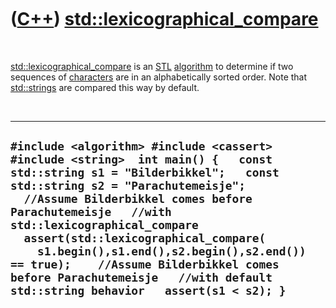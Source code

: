 
 

 

 

 

 

([C++](Cpp.md)) [std::lexicographical\_compare](CppLexicographical_compare.md)
================================================================================

 

[std::lexicographical\_compare](CppLexicographical_compare.md) is an
[STL](CppStl.md) [algorithm](CppAlgorithm.md) to determine if two
sequences of [characters](CppChar.md) are in an alphabetically sorted
order. Note that [std::strings](CppStdString.md) are compared this way by
default.

 

  -----------------------------------------------------------------------------------------------------------------------------------------------------------------------------------------------------------------------------------------------------------------------------------------------------------------------------------------------------------------------------------------------------------------------------------------------------------------------------
  ` #include <algorithm> #include <cassert> #include <string>  int main() {   const std::string s1 = "Bilderbikkel";   const std::string s2 = "Parachutemeisje";    //Assume Bilderbikkel comes before Parachutemeisje   //with std::lexicographical_compare   assert(std::lexicographical_compare(     s1.begin(),s1.end(),s2.begin(),s2.end()) == true);    //Assume Bilderbikkel comes before Parachutemeisje   //with default std::string behavior   assert(s1 < s2); } `
  -----------------------------------------------------------------------------------------------------------------------------------------------------------------------------------------------------------------------------------------------------------------------------------------------------------------------------------------------------------------------------------------------------------------------------------------------------------------------------

 

 

 

 

 

 

